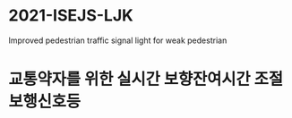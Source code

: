 # 2021-ISEJS-LJK
Improved pedestrian traffic signal light for weak pedestrian

# 교통약자를 위한 실시간 보향잔여시간 조절 보행신호등
